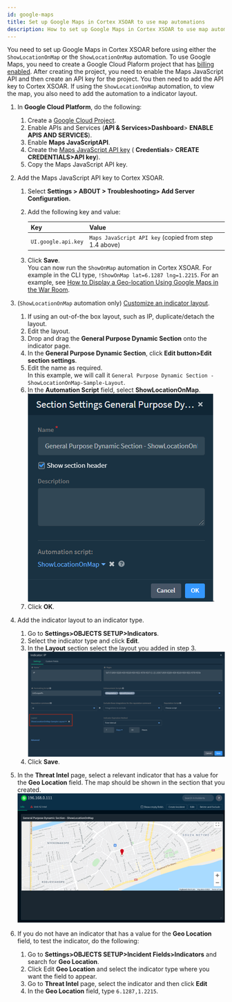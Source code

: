 ```yaml
---
id: google-maps
title: Set up Google Maps in Cortex XSOAR to use map automations
description: How to set up Google Maps in Cortex XSOAR to use map automations.
---
```


You need to set up Google Maps in Cortex XSOAR before using either the `ShowLocationOnMap` or the `ShowLocationOnMap` automation. To use Google Maps, you need to create a Google Cloud Plaform project that has [billing enabled](https://developers.google.com/maps/documentation/javascript/cloud-setup#billing). After creating the project, you need to enable the Maps JavaScript API and then create an API key for the project. You then need to add the API key to Cortex XSOAR. If using the `ShowLocationOnMap` automation, to view the map, you also need to add the automation to a indicator layout.  


1. In **Google Cloud Platform**, do the following:
   1. Create a [Google Cloud Project](https://developers.google.com/maps/documentation/javascript/cloud-setup).
   2. Enable APIs and Services (**API & Services>Dashboard**> **ENABLE APIS AND SERVICES**).
   3. Enable **Maps JavaScriptAPI**.
   4. Create the [Maps JavaScript API key](https://developers.google.com/maps/documentation/javascript/get-api-key#creating-api-keys) ( **Credentials**> **CREATE CREDENTIALS>API key**).
   6. Copy the Maps JavaScript API key.
2. Add the Maps JavaScript API key to Cortex XSOAR.
   1. Select **Settings > ABOUT > Troubleshooting> Add Server Configuration.**
   2. Add the following key and value: 

      | Key | Value |  
      | ----|----- | 
      | `UI.google.api.key`| `Maps JavaScript API key` (copied from step 1.4 above)|
    1. Click **Save**.
        <br/> You can now run the `ShowOnMap` automation in Cortex XSOAR. For example in the CLI type, `!ShowOnMap lat=6.1287 lng=1.2215`. For an example, see [How to Display a Geo-location Using Google Maps in the War Room](https://knowledgebase.paloaltonetworks.com/KCSArticleDetail?id=kA14u000000oMOUCA2&lang=en_US%E2%80%A9).
3. (`ShowLocationOnMap` automation only) [Customize an  indicator layout](https://docs.paloaltonetworks.com/cortex/cortex-xsoar/6-5/cortex-xsoar-admin/manage-indicators/understand-indicators/customize-indicator-view-layouts/customize-an-indicator-type-layout.html).
   1. If using an out-of-the box layout, such as IP, duplicate/detach the layout.
   2. Edit the layout.
   3. Drop and drag the **General Purpose Dynamic Section** onto the indicator page.
   4. In the **General Purpose Dynamic Section**, click **Edit button>Edit section settings**.
   5. Edit the name as required. <br/> In this example, we will call it `General Purpose Dynamic Section - ShowLocationOnMap-Sample-Layout`.
   6. In the **Automation Script** field, select **ShowLocationOnMap**.
    <br/> ![ShowLocatioOnMap](../../../docs/doc_imgs/reference/google-maps-gen-purpose.png).
   7. Click **OK**.

4. Add the indicator layout to an indicator type.
   1. Go to **Settings>OBJECTS SETUP>Indicators**.
   2. Select the indicator type and click **Edit**.
   3. In the **Layout** section select the layout you added in step 3.
   <br/> ![google-maps-indicator-type](../../../docs/doc_imgs/reference/google-maps-indicator-type.png)
   4. Click **Save**.

5. In the **Threat Intel** page, select a relevant indicator that has a value for the **Geo Location** field. The map should be shown in the section that you created.
    <br/> ![googlemaps](../../../docs/doc_imgs/reference/google-maps-map.png)
6. If you do not have an indicator that has a value for the **Geo Location** field, to test the indicator, do the following:
   1.  Go to **Settings>OBJECTS SETUP>Incident Fields>Indicators** and search for **Geo Location**. 
   2.  Click Edit **Geo Location** and select the indicator type where you want the field to appear.
   3.  Go to **Threat Intel** page, select the indicator and then click **Edit** 
   4.  In the **Geo Location** field, type `6.1287,1.2215`.
